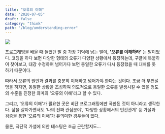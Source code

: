 ```yaml
---
title: "오류의 이해"
date: "2020-07-05"
draft: false
category: "think"
path: "/blog/understanding-error"
---
```


![](https://images.unsplash.com/photo-1484417894907-623942c8ee29?ixlib=rb-1.2.1&ixid=eyJhcHBfaWQiOjEyMDd9&auto=format&fit=crop&w=2089&q=80)

프로그래밍을 배울 때 들었던 말 중 가장 기억에 남는 말이, **'오류를 이해하라'** 는 말이었다. 코딩을 하다 보면 다양한 형태의 오류가 다양한 상황에서 등장하는데, 구글에 복붙하여 찾아보고, 대강 수정하여 넘어가다 보면 동일한 오류가 다시 등장했을 때 대처를 못 하기 때문이다.

따라서 오류의 원인과 결과를 충분히 이해하고 넘어가야 한다는 것이다. 조금 더 부연설명을 하자면, 동일한 상황을 조성하여 의도적으로 동일한 오류를 발생시킬 수 있을 정도의 수준을 진정한 의미의 '오류의 이해'라고 할 수 있다.

그리고, '오류의 이해'가 필요한 곳은 비단 프로그래밍에만 국한된 것이 아니라고 생각한다. 삶을 살아가면서도 '나의 진짜 관심분야', '다양한 상황에서의 인간관계' 등 가설과 검증을 통한 '오류의 이해'가 유의미한 경우들이 있다.

물론, 극단적 가설에 의한 테스팅은 조금 곤란할지도...